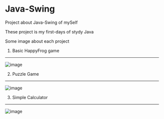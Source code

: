 # Java-Swing
Project about Java-Swing of mySelf

These project is my first-days of stydy Java

Some image about each project 

1. Basic HappyFrog game
---
![image](https://user-images.githubusercontent.com/81293286/114340802-9010b580-9b82-11eb-9bdb-e7e0ba693c21.png)


2. Puzzle Game
---
![image](https://user-images.githubusercontent.com/81293286/114340850-ab7bc080-9b82-11eb-8a6d-4cbf97e1bd83.png)


3. Simple Calculator
---
![image](https://user-images.githubusercontent.com/81293286/114340935-e120a980-9b82-11eb-8eed-aa332f17da83.png)
